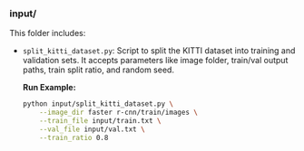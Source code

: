 ### input/

This folder includes:

- `split_kitti_dataset.py`: Script to split the KITTI dataset into training and validation sets. It accepts parameters like image folder, train/val output paths, train split ratio, and random seed.
  
  **Run Example:**
  ```bash
  python input/split_kitti_dataset.py \
      --image_dir faster r-cnn/train/images \
      --train_file input/train.txt \
      --val_file input/val.txt \
      --train_ratio 0.8

